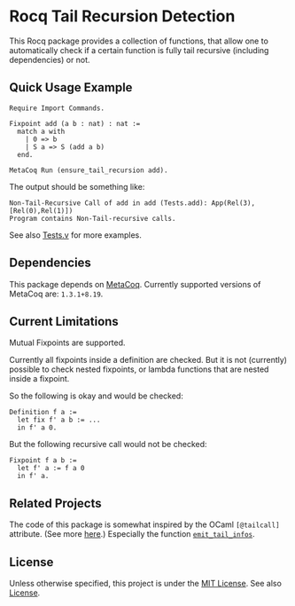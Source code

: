 # Rocq Tail Recursion Detection

This Rocq package provides a collection of functions, that allow one to automatically check if a certain function is fully tail recursive (including dependencies) or not.

## Quick Usage Example

```
Require Import Commands.

Fixpoint add (a b : nat) : nat :=
  match a with
    | 0 => b
    | S a => S (add a b)
  end.

MetaCoq Run (ensure_tail_recursion add).
```

The output should be something like:
```
Non-Tail-Recursive Call of add in add (Tests.add): App(Rel(3),[Rel(0),Rel(1)])
Program contains Non-Tail-recursive calls.
```

See also [Tests.v](./Tests.v) for more examples.

## Dependencies

This package depends on [MetaCoq](https://metacoq.github.io/).
Currently supported versions of MetaCoq are: `1.3.1+8.19`.

## Current Limitations

Mutual Fixpoints are supported.

Currently all fixpoints inside a definition are checked.
But it is not (currently) possible to check nested fixpoints, or lambda functions that are nested inside a fixpoint.

So the following is okay and would be checked:
```
Definition f a :=
  let fix f' a b := ...
  in f' a 0.
```

But the following recursive call would not be checked:
```
Fixpoint f a b :=
  let f' a := f a 0
  in f' a.
```

## Related Projects

The code of this package is somewhat inspired by the OCaml `[@tailcall]` attribute.
(See more [here](https://ocaml.org/manual/5.3/attributes.html).)
Especially the function [`emit_tail_infos`](https://github.com/ocaml/ocaml/blob/b019ca28c88b21545b53d3d82fcf9a43a166768f/lambda/simplif.ml#L622).

## License

Unless otherwise specified, this project is under the [MIT License](https://mit-license.org/).
See also [License](./License).
